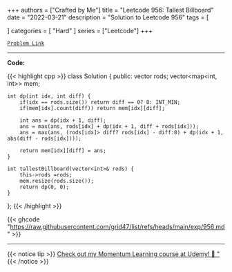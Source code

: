 
+++
authors = ["Crafted by Me"]
title = "Leetcode 956: Tallest Billboard"
date = "2022-03-21"
description = "Solution to Leetcode 956"
tags = [
    
]
categories = [
    "Hard"
]
series = ["Leetcode"]
+++



[`Problem Link`](https://leetcode.com/problems/tallest-billboard/description/)

---

**Code:**

{{< highlight cpp >}}
class Solution {
public:
    vector<int> rods;
    vector<map<int, int>> mem;
    
    int dp(int idx, int diff) {
        if(idx == rods.size()) return diff == 0? 0: INT_MIN;
        if(mem[idx].count(diff)) return mem[idx][diff];

        int ans = dp(idx + 1, diff);
        ans = max(ans, rods[idx] + dp(idx + 1, diff + rods[idx]));
        ans = max(ans, (rods[idx]> diff? rods[idx] - diff:0) + dp(idx + 1, abs(diff - rods[idx])));

        return mem[idx][diff] = ans;
    }
    
    int tallestBillboard(vector<int>& rods) {
        this->rods =rods;
        mem.resize(rods.size());
        return dp(0, 0);
    }
};
{{< /highlight >}}

{{< ghcode "https://raw.githubusercontent.com/grid47/list/refs/heads/main/exp/956.md" >}}

---



{{< notice tip >}}
[Check out my Momentum Learning course at Udemy! 🚀 "](https://www.udemy.com/course/blind-75-the-data-structures-and-algorithms-essentials/)
{{< /notice >}}

